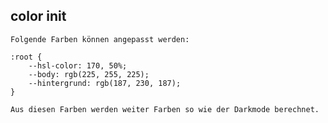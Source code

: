 ## color init

    Folgende Farben können angepasst werden:

    :root {
        --hsl-color: 170, 50%;
        --body: rgb(225, 255, 225);
        --hintergrund: rgb(187, 230, 187);
    }

    Aus diesen Farben werden weiter Farben so wie der Darkmode berechnet.
